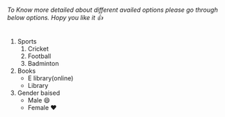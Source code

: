 ###### To Know more detailed about different availed options please go through below options. Hopy you like it :+1:

1. Sports
    1. Cricket
    1. Football
    1. Badminton
2. Books
    * E library(online)
    * Library
3. Gender baised
    - Male  :smile:
    - Female :heart:
